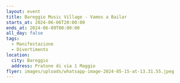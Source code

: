 ```yaml
---
layout: event
title: Bareggio Music Village - Vamos a Bailar
starts_at: 2024-06-06T20:00:00
ends_at: 2024-06-09T00:00:00
all_day: false
tags:
  - Manifestazione
  - Divertimento
location:
  city: Bareggio
  address: Pratone di via 1 Maggio
flyer: images/uploads/whatsapp-image-2024-05-15-at-13.31.55.jpeg
---
```

